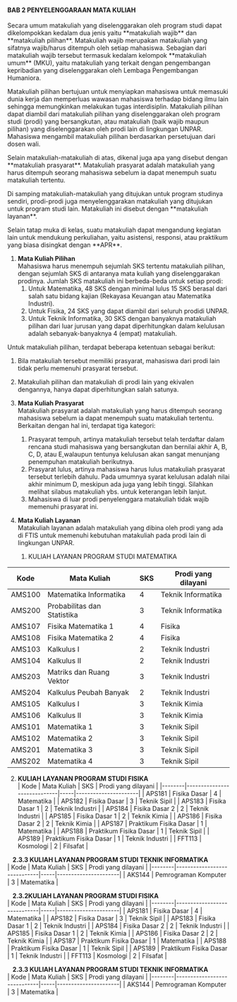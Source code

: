 #### **BAB 2 PENYELENGGARAAN MATA KULIAH**
<p>Secara umum matakuliah yang diselenggarakan oleh program studi dapat dikelompokkan kedalam dua jenis yaitu **matakuliah wajib** dan **matakuliah pilihan**. Matakuliah wajib merupakan matakuliah yang sifatnya wajib/harus ditempuh oleh setiap mahasiswa. Sebagian dari matakuliah wajib tersebut termasuk kedalam kelompok **matakuliah umum** (MKU), yaitu matakuliah yang terkait dengan pengembangan kepribadian yang diselenggarakan oleh Lembaga Pengembangan Humaniora. </p>
	<p>Matakuliah pilihan bertujuan untuk menyiapkan mahasiswa untuk memasuki dunia kerja dan memperluas wawasan mahasiswa terhadap bidang ilmu lain sehingga memungkinkan melakukan tugas interdisiplin. Matakuliah pilihan dapat diambil dari matakuliah pilihan yang diselenggarakan oleh program studi (prodi) yang bersangkutan, atau matakuliah (baik wajib maupun pilihan) yang diselenggarakan oleh prodi lain di lingkungan UNPAR. Mahasiswa mengambil matakuliah pilihan berdasarkan persetujuan dari dosen wali.</p>
	<p>Selain matakuliah-matakuliah di atas, dikenal juga apa yang disebut dengan **matakuliah prasyarat**. Matakuliah prasyarat adalah matakuliah yang harus ditempuh seorang mahasiswa sebelum ia dapat menempuh suatu matakuliah tertentu.</p>
	<p>Di samping matakuliah-matakuliah yang ditujukan untuk program studinya sendiri, prodi-prodi juga menyelenggarakan matakuliah yang ditujukan untuk program studi lain. Matakuliah ini disebut dengan **matakuliah layanan**.</p>
	<p>Selain tatap muka di kelas, suatu matakuliah dapat mengandung kegiatan lain untuk mendukung perkuliahan, yaitu asistensi, responsi, atau praktikum yang biasa disingkat dengan **APR**.</p>



1. **Mata Kuliah Pilihan<br>**
    Mahasiswa harus menempuh sejumlah SKS tertentu matakuliah pilihan, dengan         sejumlah SKS di antaranya mata kuliah yang diselenggarakan prodinya. Jumlah       SKS matakuliah ini berbeda-beda untuk setiap prodi:
    1.	Untuk Matematika, 48 SKS dengan minimal lulus 15 SKS berasal dari                 salah satu bidang kajian (Rekayasa Keuangan atau Matematika Industri).
    2.	Untuk Fisika, 24 SKS yang dapat diambil dari seluruh prodidi UNPAR.
    3.	Untuk Teknik Informatika, 30 SKS dengan banyaknya matakuliah pilihan dari luar jurusan yang dapat diperhitungkan dalam kelulusan adalah sebanyak-banyaknya 4 (empat) matakuliah.

 Untuk matakuliah pilihan, terdapat beberapa ketentuan sebagai berikut:
 1. Bila matakuliah tersebut memiliki prasyarat, mahasiswa dari prodi lain             tidak perlu memenuhi prasyarat tersebut.
 2. Matakuliah pilihan dan matakuliah di prodi lain yang ekivalen dengannya,          hanya dapat diperhitungkan salah satunya.
    
2. **Mata Kuliah Prasyarat<br>**
    Matakuliah prasyarat adalah matakuliah yang harus ditempuh seorang mahasiswa     sebelum ia dapat menempuh suatu matakuliah tertentu. Berkaitan dengan hal ini,     terdapat tiga kategori:
    1.	Prasyarat tempuh, artinya matakuliah tersebut telah terdaftar dalam               rencana studi mahasiswa yang bersangkutan dan bernilai akhir A, B, C, D,          atau E,walaupun tentunya kelulusan akan sangat menunjang penempuhan               matakuliah berikutnya.
    2.	Prasyarat lulus, artinya mahasiswa harus lulus matakuliah prasyarat               tersebut terlebih dahulu. Pada umumnya syarat kelulusan adalah nilai akhir         minimum D, meskipun ada juga yang lebih tinggi. Silahkan melihat silabus          matakuliah ybs. untuk keterangan lebih lanjut.
    3.	Mahasiswa di luar prodi penyelenggara matakuliah tidak wajib memenuhi             prasyarat ini.
3. **Mata Kuliah Layanan<br>**
Matakuliah layanan adalah matakuliah yang dibina oleh prodi yang ada di FTIS untuk memenuhi kebutuhan matakuliah pada prodi lain di lingkungan UNPAR. 

    1. KULIAH LAYANAN PROGRAM STUDI MATEMATIKA<br>

| Kode   | Mata Kuliah                 | SKS |  Prodi yang dilayani |
|--------|-----------------------------|-----|----------------------|
| AMS100 | Matematika Informatika      | 4   | Teknik Informatika   |
| AMS200 | Probabilitas dan Statistika | 3   |  Teknik Informatika  |
| AMS107 | Fisika Matematika 1         | 4   | Fisika               |
| AMS108 | Fisika Matematika 2         | 4   | Fisika               |
| AMS103 | Kalkulus I                  | 2   | Teknik Industri      |
| AMS104 | Kalkulus II                 | 2   | Teknik Industri      |
| AMS203 | Matriks dan Ruang Vektor    | 3   | Teknik Industri      |
| AMS204 | Kalkulus Peubah Banyak      | 2   | Teknik Industri      |
| AMS105 | Kalkulus I                  | 3   | Teknik Kimia         |
| AMS106 | Kalkulus II                 | 3   | Teknik Kimia         |
| AMS101 | Matematika 1                | 3   | Teknik Sipil         |
| AMS102 | Matematika 2                | 3   | Teknik Sipil         |
| AMS201 | Matematika 3                | 3   | Teknik Sipil         |
| AMS202 | Matematika 4                | 3   | Teknik Sipil         |

2. **KULIAH LAYANAN PROGRAM STUDI FISIKA<br>**
| Kode   | Mata Kuliah                 | SKS |  Prodi yang dilayani |
|--------|-----------------------------|-----|----------------------|
| APS181 | Fisika Dasar     		   | 4   | Matematika		    |
| APS182 | Fisika Dasar				   | 3   | Teknik Sipil		    |
| APS183 | Fisika Dasar 1			   | 2   | Teknik Industri      |
| APS184 | Fisika Dasar 2			   | 2   | Teknik Industri      |
| APS185 | Fisika Dasar 1			   | 2   | Teknik Kimia         |
| APS186 | Fisika Dasar 2			   | 2   | Teknik Kimia         |
| APS187 | Praktikum Fisika Dasar      | 1   | Matematika           |
| APS188 | Praktikum Fisika Dasar      | 1   | Teknik Sipil         |
| APS189 | Praktikum Fisika Dasar      | 1   | Teknik Industri      |
| FFT113 | Kosmologi                   | 2   | Filsafat             |




&nbsp;&nbsp;&nbsp;**2.3.3  KULIAH LAYANAN PROGRAM STUDI TEKNIK INFORMATIKA<br>**
| Kode   | Mata Kuliah                 | SKS |  Prodi yang dilayani |
|--------|-----------------------------|-----|----------------------|
| AKS144 | Pemrograman Komputer        | 3   | Matematika	        |

&nbsp;&nbsp;&nbsp;**2.3.2KULIAH LAYANAN PROGRAM STUDI FISIKA<br>**
| Kode   | Mata Kuliah                 | SKS |  Prodi yang dilayani |
|--------|-----------------------------|-----|----------------------|
| APS181 | Fisika Dasar     		   | 4   | Matematika		    |
| APS182 | Fisika Dasar				   | 3   | Teknik Sipil		    |
| APS183 | Fisika Dasar 1			   | 2   | Teknik Industri      |
| APS184 | Fisika Dasar 2			   | 2   | Teknik Industri      |
| APS185 | Fisika Dasar 1			   | 2   | Teknik Kimia         |
| APS186 | Fisika Dasar 2			   | 2   | Teknik Kimia         |
| APS187 | Praktikum Fisika Dasar      | 1   | Matematika           |
| APS188 | Praktikum Fisika Dasar      | 1   | Teknik Sipil         |
| APS189 | Praktikum Fisika Dasar      | 1   | Teknik Industri      |
| FFT113 | Kosmologi                   | 2   | Filsafat             |




&nbsp;&nbsp;&nbsp;**2.3.3  KULIAH LAYANAN PROGRAM STUDI TEKNIK INFORMATIKA<br>**
| Kode   | Mata Kuliah                 | SKS |  Prodi yang dilayani |
|--------|-----------------------------|-----|----------------------|
| AKS144 | Pemrograman Komputer        | 3   | Matematika	        |
